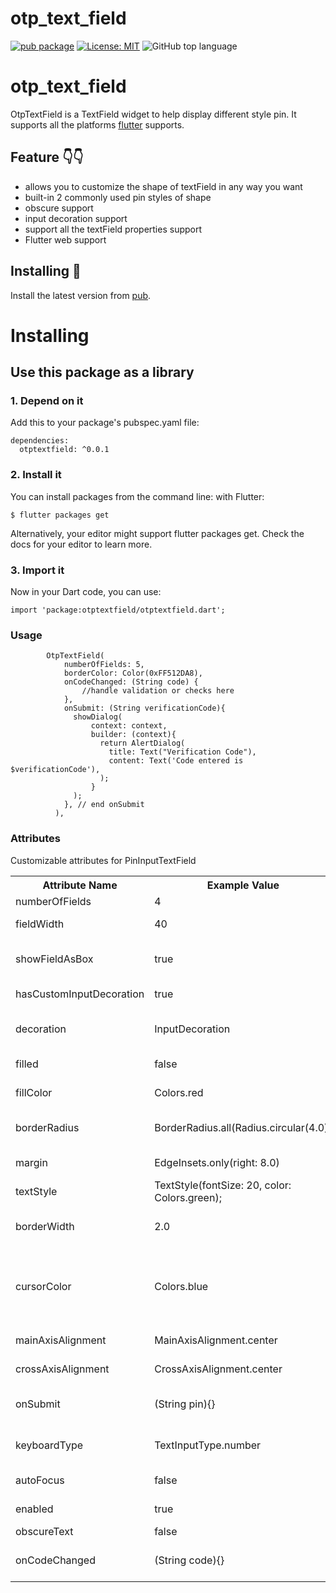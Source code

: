 # otp_text_field

[![pub package](https://img.shields.io/pub/v/otp_textfield.svg)](https://pub.dartlang.org/packages/otp_textfield)
[![License: MIT](https://img.shields.io/badge/license-MIT-purple.svg)](https://opensource.org/licenses/MIT)
![GitHub top language](https://img.shields.io/github/languages/top/david-legend/otp_textfield)

# otp_text_field

OtpTextField is a TextField widget to help display different style pin. It supports all the platforms [flutter](https://github.com/flutter/flutter) supports.

## Feature 👇👇
* allows you to customize the shape of textField in any way you want
* built-in 2 commonly used pin styles of shape
* obscure support
* input decoration support
* support all the textField properties support
* Flutter web support


## Installing 🔧
Install the latest version from [pub](https://pub.dartlang.org/packages/otp_textfield).

# Installing
## Use this package as a library
### 1. Depend on it
Add this to your package's pubspec.yaml file:
```
dependencies:
  otptextfield: ^0.0.1
```
### 2. Install it
You can install packages from the command line:
with Flutter:
```
$ flutter packages get
```
Alternatively, your editor might support flutter packages get. Check the docs for your editor to learn more.

### 3. Import it
Now in your Dart code, you can use:
```
import 'package:otptextfield/otptextfield.dart';
```

### Usage

``` 
        OtpTextField(
            numberOfFields: 5,
            borderColor: Color(0xFF512DA8),
            onCodeChanged: (String code) {
                //handle validation or checks here           
            },
            onSubmit: (String verificationCode){
              showDialog(
                  context: context,
                  builder: (context){
                    return AlertDialog(
                      title: Text("Verification Code"),
                      content: Text('Code entered is $verificationCode'),
                    );
                  }
              );
            }, // end onSubmit
          ),
``` 

### Attributes
Customizable attributes for PinInputTextField
<table>
    <th>Attribute Name</th>
    <th>Example Value</th>
    <th>Description</th>
    <tr>
        <td>numberOfFields</td>
        <td>4</td>
        <td>The default is 4</td>
    </tr>
    <tr>
        <td>fieldWidth</td>
        <td>40</td>
        <td>allows to change the width of the textField</td>
    </tr>
    <tr>
        <td>showFieldAsBox</td>
        <td>true</td>
        <td>changes the default decoration of the textFields to a box with borderRadius of 4.0</td>
    </tr>
    <tr>
            <td>hasCustomInputDecoration</td>
            <td>true</td>
            <td>set this to true if you want to pass your own decoration</td>
    </tr>
     <tr>
            <td>decoration</td>
            <td>InputDecoration</td>
            <td>set hasCustomInputDecoration to true and pass your own input decoration the way you see fit</td>
    </tr>
     <tr>
            <td>filled</td>
            <td>false</td>
            <td>set to true if you want to pass a fillColor</td>
     </tr>
     <tr>
            <td>fillColor</td>
            <td>Colors.red</td>
            <td>pass fillColor and set filled to true</td>
    </tr>
    <tr>
        <td>borderRadius</td>
        <td>BorderRadius.all(Radius.circular(4.0))</td>
        <td>pass BorderRadius to customise textField when showFieldAsBox is set to true</td>
    </tr>
    <tr>
        <td>margin</td>
        <td>EdgeInsets.only(right: 8.0)</td>
        <td>customize the margin between each textField</td>
    </tr>
    <tr>
        <td>textStyle</td>
        <td>TextStyle(fontSize: 20, color: Colors.green);</td>
        <td>Add custom textStyle</td>
    </tr>
    <tr>
            <td>borderWidth</td>
            <td>2.0</td>
            <td>Default value is 2.0, allows you to customize the width of the border</td>
    </tr>
    <tr>
        <td>cursorColor</td>
        <td>Colors.blue</td>
        <td>Change color of textFields cursor. Defaults to [ThemeData.cursorColor] 
        or [CupertinoTheme.primaryColor] depending on [ThemeData.platform]. 
        </td>
    </tr>
    <tr>
        <td>mainAxisAlignment</td>
        <td>MainAxisAlignment.center</td>
        <td>Defaults to MainAxisAlignment.center</td>
    </tr>
     <tr>
        <td>crossAxisAlignment</td>
        <td>CrossAxisAlignment.center</td>
        <td>Defaults to CrossAxisAlignment.center</td>
    </tr>
    <tr>
        <td>onSubmit</td>
        <td>(String pin){}</td>
        <td>The callback will execute when user is done inputting the verification code.</td>
    </tr>
    <tr>
        <td>keyboardType</td>
        <td>TextInputType.number</td>
        <td>Just like TextField's keyboardType, the default is TextInputType.number</td>
    </tr>
    <tr>
        <td>autoFocus</td>
        <td>false</td>
        <td>Same as TextField's autoFocus, the default is false</td>
    </tr>
    <tr>
        <td>enabled</td>
        <td>true</td>
        <td>Same as TextField's enabled, the default is true</td>
    </tr>
    <tr>
        <td>obscureText</td>
        <td>false</td>
        <td>Defaults to false</td>
    </tr>
    <tr>
        <td>onCodeChanged</td>
        <td>(String code){}</td>
        <td>Executes every time a value is entered into the textField. Same as TextField's onChanged</td>
    </tr>
</table>